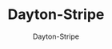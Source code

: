 ---
designer: Endless Knot
description: "Collection%3A%20Omni%20Collection%0AColor%3A%20Silver%0AMaterial%3A%20100%25%20WoolPile%3A%201/8%22Width%3A%2013%272%22%2C%2016%274%22Style%3A%20Flatweave%2C%20Geometric"
image_primary: img/DAS13-77-600x873.jpg
image_secondary: ../../../images/blank.png
manufacturer: Endless Knot
href: https://endlessknotrugs.com/product/dayton-stripe-77-silver/
subtitle: Dayton-Stripe
tags: 
  - endless_knot
  - on-demand-rugs
title: Dayton-Stripe
image_thumb: img/DAS13-77-300x300.jpg
category: on-demand-rugs
slug: /manufacturers/endless-knot/on-demand-rugs/endless-knot-dayton-stripe
---